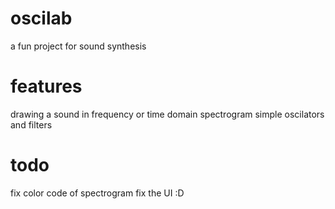 # oscilab
a fun project for sound synthesis

# features
drawing a sound in frequency or time domain
spectrogram
simple oscilators and filters

# todo 
fix color code of spectrogram
fix the UI :D
